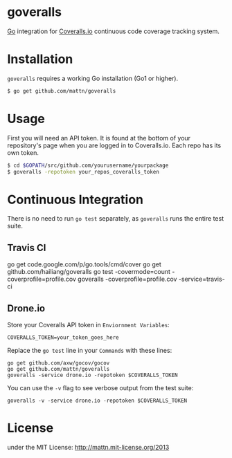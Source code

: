 goveralls
=========

[Go](http://golang.org) integration for [Coveralls.io](http://coveralls.io)
continuous code coverage tracking system.

# Installation

`goveralls` requires a working Go installation (Go1 or higher).

```bash
$ go get github.com/mattn/goveralls
```


# Usage

First you will need an API token.  It is found at the bottom of your
repository's page when you are logged in to Coveralls.io.  Each repo has its
own token.

```bash
$ cd $GOPATH/src/github.com/yourusername/yourpackage
$ goveralls -repotoken your_repos_coveralls_token
```

# Continuous Integration

There is no need to run `go test` separately, as `goveralls` runs the entire
test suite.

## Travis CI
go get code.google.com/p/go.tools/cmd/cover
go get github.com/hailiang/goveralls
go test -covermode=count -coverprofile=profile.cov
goveralls -coverprofile=profile.cov -service=travis-ci

## Drone.io

Store your Coveralls API token in `Enviornment Variables`:

```
COVERALLS_TOKEN=your_token_goes_here
```

Replace the `go test` line in your `Commands` with these lines:

```
go get github.com/axw/gocov/gocov
go get github.com/mattn/goveralls
goveralls -service drone.io -repotoken $COVERALLS_TOKEN
```

You can use the `-v` flag to see verbose output from the test suite:

```
goveralls -v -service drone.io -repotoken $COVERALLS_TOKEN
```


# License

under the MIT License: http://mattn.mit-license.org/2013

